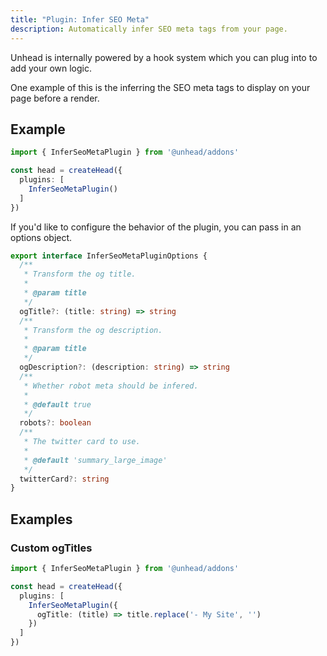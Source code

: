 ```yaml
---
title: "Plugin: Infer SEO Meta"
description: Automatically infer SEO meta tags from your page.
---
```


Unhead is internally powered by a hook system which you can plug into to add your own logic.

One example of this is the inferring the SEO meta tags to display on your page before a render.

## Example

```ts
import { InferSeoMetaPlugin } from '@unhead/addons'

const head = createHead({
  plugins: [
    InferSeoMetaPlugin()
  ]
})
```

If you'd like to configure the behavior of the plugin, you can pass in an options object.

```ts
export interface InferSeoMetaPluginOptions {
  /**
   * Transform the og title.
   * 
   * @param title
   */
  ogTitle?: (title: string) => string
  /**
   * Transform the og description.
   *
   * @param title
   */
  ogDescription?: (description: string) => string
  /**
   * Whether robot meta should be infered.
   * 
   * @default true
   */
  robots?: boolean
  /**
   * The twitter card to use.
   * 
   * @default 'summary_large_image'
   */
  twitterCard?: string
}
```

## Examples

### Custom ogTitles

```ts
import { InferSeoMetaPlugin } from '@unhead/addons'

const head = createHead({
  plugins: [
    InferSeoMetaPlugin({
      ogTitle: (title) => title.replace('- My Site', '')
    })
  ]
})
```
